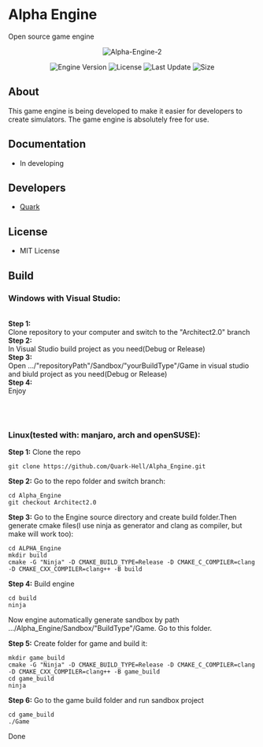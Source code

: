# Alpha Engine
Open source game engine

<p align="center">
      <img src="https://i.ibb.co/LprNYRR/Alpha-Engine-2.png" alt="Alpha-Engine-2" border="0">
</p>

<p align="center">
   <img src="https://img.shields.io/badge/Version-v0.1--Alpha-blue" alt="Engine Version">
   <img src="https://img.shields.io/badge/License-MIT-green" alt="License">
   <img src="https://img.shields.io/github/last-commit/Quark-Hell/Alpha_Engine" alt="Last Update">
   <img src="https://img.shields.io/github/languages/code-size/Quark-Hell/Alpha_Engine" alt="Size">
</p>

## About

This game engine is being developed to make it easier for developers to create simulators. The game engine is absolutely free for use.

## Documentation

- In developing

## Developers

- [Quark](https://github.com/Quark-Hell)

## License
- MIT License

## Build
### Windows with Visual Studio:

<br><b>Step 1:</br></b>
Clone repository to your computer and switch to the "Architect2.0" branch
<br><b>Step 2:</br></b>
In Visual Studio build project as you need(Debug or Release)
<br><b>Step 3:</br></b>
Open .../"repositoryPath"/Sandbox/"yourBuildType"/Game in visual studio and biuld project as you need(Debug or Release)
<br><b>Step 4:</br></b>
Enjoy

<br></br>
### Linux(tested with: manjaro, arch and openSUSE):

<b>Step 1:</b>
Clone the repo
```
git clone https://github.com/Quark-Hell/Alpha_Engine.git
```
<b>Step 2:</b>
Go to the repo folder and switch branch:
```
cd Alpha_Engine
git checkout Architect2.0   
```
<b>Step 3:</b>
Go to the Engine source directory and create build folder.Then generate cmake files(I use ninja as generator and clang as compiler, but make will work too):
```
cd ALPHA_Engine
mkdir build
cmake -G "Ninja" -D CMAKE_BUILD_TYPE=Release -D CMAKE_C_COMPILER=clang -D CMAKE_CXX_COMPILER=clang++ -B build
```
<b>Step 4:</b>
Build engine
```
cd build
ninja
```
Now engine automatically generate sandbox by path .../Alpha_Engine/Sandbox/"BuildType"/Game. Go to this folder.

<b>Step 5:</b>
Create folder for game and build it:
```
mkdir game_build 
cmake -G "Ninja" -D CMAKE_BUILD_TYPE=Release -D CMAKE_C_COMPILER=clang -D CMAKE_CXX_COMPILER=clang++ -B game_build
cd game_build
ninja
```
<b>Step 6:</b>
Go to the game build folder and run sandbox project
```
cd game_build
./Game
```

Done
